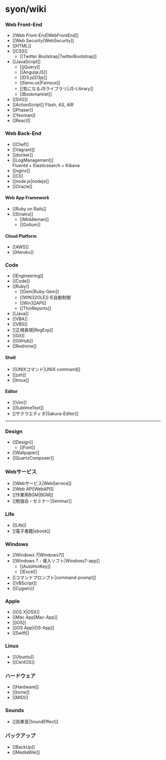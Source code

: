# syon/wiki

<div class="floating">
<h3>Web Front-End</h3>
<ul>
  <li>[[Web Front-End|WebFrontEnd]]
  <li>[[Web Security|WebSecurity]]
  <li>[[HTML]]
  <li>[[CSS]]
    <ul>
      <li>[[Twitter Bootstrap|TwitterBootstrap]]
    </ul>
  <li>[[JavaScript]]
    <ul>
      <li>[[jQuery]]
      <li>[[AngularJS]]
      <li>[[D3.js|D3js]]
      <li>[[famo.us|Famous]]
      <li>[[気になるJSライブラリ|JS-Library]]
      <li>[[Bookmarklet]]
    </ul>
  <li>[[SVG]]
  <li>[[ActionScript]] Flash, AS, AIR
  <li>[[Phaser]]
  <li>[[Yeoman]]
  <li>[[React]]
</ul>
</div>

<div class="floating">
<h3>Web Back-End</h3>
<ul>
  <li>[[Chef]]
  <li>[[Vagrant]]
  <li>[[docker]]
  <li>[[LogManagement]]<br>Fluentd + Elasticsearch + Kibana
  <li>[[nginx]]
  <li>[[CI]]
  <li>[[node.js|nodejs]]
  <li>[[Oracle]]
</ul>

<h4>Web App Framework</h4>
<ul>
  <li>[[Ruby on Rails]]
  <li>[[Sinatra]]
    <ul>
      <li>[[Middleman]]
      <li>[[Gollum]]
    </ul>
</ul>

<h4>Cloud Platform</h4>
<ul>
  <li>[[AWS]]
  <li>[[Heroku]]
</ul>
</div>

<div class="floating">
<h3>Code</h3>
<ul>
  <li>[[Engineering]]
  <li>[[Code]]
  <li>[[Ruby]]
  <ul>
    <li>[[Gem|Ruby-Gem]]
    <li>[[WIN32OLE]] IE自動制御
    <li>[[Win32API]]
    <li>[[ThinReports]]
  </ul>
  <li>[[Java]]
  <li>[[VBA]]
  <li>[[VBS]]
  <li>[[正規表現|RegExp]]
  <li>[[Git]]
  <li>[[GitHub]]
  <li>[[Redmine]]
</ul>

<h4>Shell</h4>
<ul>
  <li>[[UNIXコマンド|UNIX command]]
  <li>[[zsh]]
  <li>[[tmux]]
</ul>

<h4>Editor</h4>
<ul>
  <li>[[Vim]]
  <li>[[SublimeText]]
  <li>[[サクラエディタ|Sakura-Editor]]
</ul>
</div>

<hr class="clearfloat">

### Design
- [[Design]]
    - [[Font]]
- [[Wallpaper]]
- [[QuartzComposer]]

### Webサービス
- [[Webサービス|WebService]]
- [[Web API|WebAPI]]
- [[作業用BGM|BGM]]
- [[勉強会・セミナー|Seminar]]

### Life
- [[Life]]
- [[電子書籍|ebook]]

### Windows
- [[Windows 7|Windows7]]
- [[Windows 7 - 導入ソフト|Windows7-app]]
    - [[AutoHotKey]]
    - [[Excel]]
- [[コマンドプロンプト|command-prompt]]
- [[VBScript]]
- [[Cygwin]]

### Apple
- [[OS X|OSX]]
- [[Mac App|Mac-App]]
- [[iOS]]
- [[iOS App|iOS-App]]
- [[Swift]]

### Linux
- [[Ubuntu]]
- [[CentOS]]

### ハードウェア
- [[Hardware]]
- [[torne]]
- [[MIDI]]

### Sounds
-  [[効果音|SoundEffect]]

### バックアップ
- [[BackUp]]
- [[MediaWiki]]
